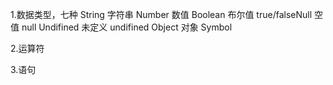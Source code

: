 1.数据类型，七种
String 字符串 Number 数值 Boolean 布尔值 true/falseNull 空值 null Undifined 未定义 undifined Object 对象 Symbol

2.运算符

3.语句
